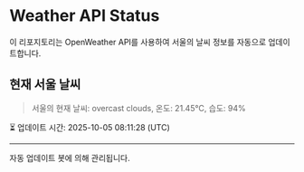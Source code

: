
# Weather API Status

이 리포지토리는 OpenWeather API를 사용하여 서울의 날씨 정보를 자동으로 업데이트합니다.

## 현재 서울 날씨
> 서울의 현재 날씨: overcast clouds, 온도: 21.45°C, 습도: 94%

⏳ 업데이트 시간: 2025-10-05 08:11:28 (UTC)

---
자동 업데이트 봇에 의해 관리됩니다.

